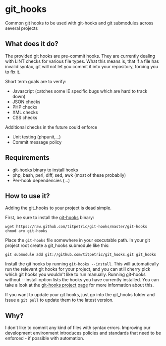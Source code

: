 git_hooks
=========

Common git hooks to be used with git-hooks and git submodules across several projects


What does it do?
----------------

The provided git hooks are pre-commit hooks. They are currently dealing with LINT
checks for various file types. What this means is, that if a file has invalid
syntax, git will not let you commit it into your repository, forcing you to fix it.

Short term goals are to verify:

- Javascript (catches some IE specific bugs which are hard to track down)
- JSON checks
- PHP checks
- XML checks
- CSS checks

Additional checks in the future could enforce

- Unit testing (phpunit,...)
- Commit message policy


Requirements
------------

- [git-hooks](https://github.com/titpetric/git-hooks) binary to install hooks
- php, bash, perl, diff, sed, awk (most of these probablly)
- Per-hook dependencies (...)


How to use it?
--------------

Adding the git_hooks to your project is dead simple.

First, be sure to install the [git-hooks](https://github.com/titpetric/git-hooks) binary:

```
wget https://raw.github.com/titpetric/git-hooks/master/git-hooks
chmod a+x git-hooks
```

Place the `git-hooks` file somewhere in your executable path.
In your git project root create a git_hooks submodule like this:

```
git submodule add git://github.com/titpetric/git_hooks.git git_hooks
```

Install the git hooks by running `git-hooks --install`. This will automatically
run the relevant git hooks for your project, and you can still cherry pick
which git hooks you wouldn't like to run manually. Running git-hooks without
--install option lists the hooks you have currently installed. You can take
a look at the [git-hooks project page](https://github.com/titpetric/git-hooks)
for more information about this.

If you want to update your git hooks, just go into the git_hooks
folder and issue a `git pull` to update them to the latest version.


Why?
----

I don't like to commit any kind of files with syntax errors. Improving our
development environment introduces policies and standards that need to be
enforced - if possible with automation.
